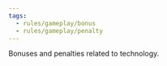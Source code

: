 ```yaml
---
tags:
  - rules/gameplay/bonus
  - rules/gameplay/penalty
---
```

Bonuses and penalties related to technology.